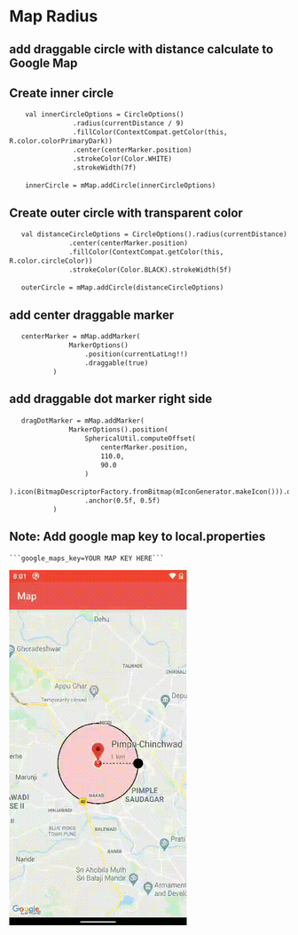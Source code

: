 # Map Radius

## add draggable circle with distance calculate to Google Map


## Create inner circle

```
    val innerCircleOptions = CircleOptions()
                .radius(currentDistance / 9)
                .fillColor(ContextCompat.getColor(this, R.color.colorPrimaryDark))
                .center(centerMarker.position)
                .strokeColor(Color.WHITE)
                .strokeWidth(7f)

    innerCircle = mMap.addCircle(innerCircleOptions)
```

## Create outer circle with transparent color

 ```
    val distanceCircleOptions = CircleOptions().radius(currentDistance)
                .center(centerMarker.position)
                .fillColor(ContextCompat.getColor(this, R.color.circleColor))
                .strokeColor(Color.BLACK).strokeWidth(5f)
    
    outerCircle = mMap.addCircle(distanceCircleOptions) 
```

## add center draggable marker
 ```
    centerMarker = mMap.addMarker(
                MarkerOptions()
                    .position(currentLatLng!!)
                    .draggable(true)
            )
 ```

## add draggable dot marker right side

 ```
    dragDotMarker = mMap.addMarker(
                MarkerOptions().position(
                    SphericalUtil.computeOffset(
                        centerMarker.position,
                        110.0,
                        90.0
                    )
                ).icon(BitmapDescriptorFactory.fromBitmap(mIconGenerator.makeIcon())).draggable(true)
                    .anchor(0.5f, 0.5f)
            )

 ```

## Note: Add google map key to local.properties 

    ```google_maps_key=YOUR MAP KEY HERE``` 
    
    
![screenshot](/screenshot/screen.gif?raw=true)